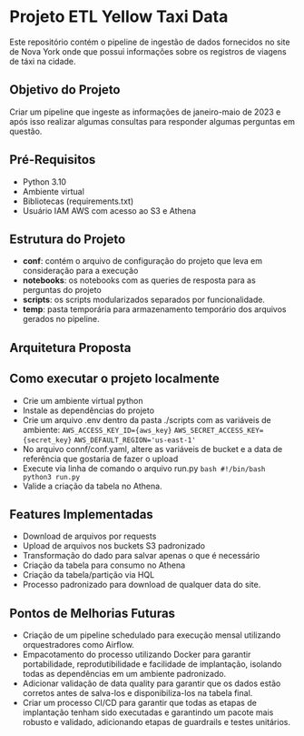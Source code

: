 # Projeto ETL Yellow Taxi Data 

Este repositório contém o pipeline de ingestão de dados fornecidos no site de Nova York onde que possui informações sobre os registros de viagens de táxi na cidade.

## Objetivo do Projeto

Criar um pipeline que ingeste as informações de janeiro-maio de 2023 e após isso realizar algumas consultas para responder algumas perguntas em questão.

## Pré-Requisitos

- Python 3.10
- Ambiente virtual
- Bibliotecas (requirements.txt)
- Usuário IAM AWS com acesso ao S3 e Athena

## Estrutura do Projeto

- **conf**: contém o arquivo de configuração do projeto que leva em consideração para a execução
- **notebooks**: os notebooks com as queries de resposta para as perguntas do projeto
- **scripts**: os scripts modularizados separados por funcionalidade.
- **temp**: pasta temporária para armazenamento temporário dos arquivos gerados no pipeline.

## Arquitetura Proposta

## Como executar o projeto localmente

- Crie um ambiente virtual python
- Instale as dependências do projeto
- Crie um arquivo .env dentro da pasta ./scripts com as variáveis de ambiente: 
    ```AWS_ACCESS_KEY_ID={aws_key}```
    ```AWS_SECRET_ACCESS_KEY={secret_key}```
    ```AWS_DEFAULT_REGION='us-east-1'```
- No arquivo connf/conf.yaml, altere as variáveis de bucket e a data de referência que gostaria de fazer o upload
- Execute via linha de comando o arquivo run.py
```bash #!/bin/bash python3 run.py``` 
- Valide a criação da tabela no Athena.

## Features Implementadas

- Download de arquivos por requests
- Upload de arquivos nos buckets S3 padronizado
- Transformação do dado para salvar apenas o que é necessário
- Criação da tabela para consumo no Athena
- Criação da tabela/partição via HQL
- Processo padronizado para download de qualquer data do site.

## Pontos de Melhorias Futuras

- Criação de um pipeline schedulado para execução mensal utilizando orquestradores como Airflow.
- Empacotamento do processo utilizando Docker para garantir portabilidade, reprodutibilidade e facilidade de implantação, isolando todas as dependências em um ambiente padronizado.  
- Adicionar validação de data quality para garantir que os dados estão corretos antes de salva-los e disponibiliza-los na tabela final.
- Criar um processo CI/CD para garantir que todas as etapas de implantação tenham sido executadas e garantindo um pacote mais robusto e validado, adicionando etapas de guardrails e testes unitários.
